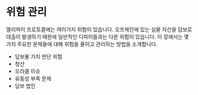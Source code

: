 # 위험 관리

엘리파이 프로토콜에는 여러가지 위험이 있습니다. 오프체인에 있는 실물 자산을 담보로 대출이 발생하기 때문에 일반적인 디파이들과는 다른 위험이 있습니다. 이 장에서는 몇 가지 주요한 문제들에 대해 위험을 줄이고 관리하는 방법을 소개합니다.

* 담보물 가치 판단 위험
* 청산
* 오라클 이슈
* 유동성 부족 문제
* 담보 법인